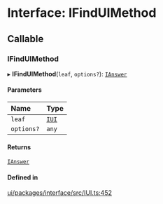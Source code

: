 # Interface: IFindUIMethod

## Callable

### IFindUIMethod

▸ **IFindUIMethod**(`leaf`, `options?`): [`IAnswer`](../modules.md#ianswer)

#### Parameters

| Name | Type |
| :------ | :------ |
| `leaf` | [`IUI`](IUI.md) |
| `options?` | `any` |

#### Returns

[`IAnswer`](../modules.md#ianswer)

#### Defined in

[ui/packages/interface/src/IUI.ts:452](https://github.com/leaferjs/leafer-ui/blob/d1253e2/packages/interface/src/IUI.ts#L452)

